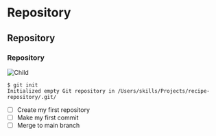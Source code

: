 # Repository
## Repository
### Repository
![Child](https://clipart-library.com/data_images/320465.png)
```
$ git init
Initialized empty Git repository in /Users/skills/Projects/recipe-repository/.git/
```
- [ ] Create my first repository
- [ ] Make my first commit
- [ ] Merge to main branch
